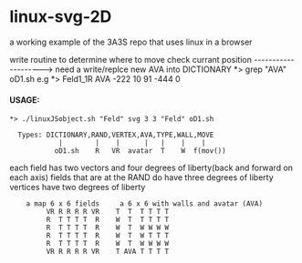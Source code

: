 # linux-svg-2D
a working example of the 3A3S repo that uses linux in a browser 

write routine to determine where to move
check currant position          -------------------->  need a write/replce new AVA into DICTIONARY
       *> grep "AVA" oD1.sh
e.g *> Feld1_1R AVA -222 10 91 -444 0

#### USAGE:

    *> ./linuxJSobject.sh "Feld" svg 3 3 "Feld" oD1.sh

      Types: DICTIONARY,RAND,VERTEX,AVA,TYPE,WALL,MOVE
                |        |    |      |   |    |    |
               oD1.sh    R   VR  avatar  T    W  f(mov())         

each field has two vectors and four degrees of liberty(back and forward on each axis)
fields that are at the RAND do have three degrees of liberty
vertices have two degrees of liberty 

        a map 6 x 6 fields     a 6 x 6 with walls and avatar (AVA)
             VR R R R R VR    T  T  T T T T
             R  T T T T  R    W  T  T T T T  
             R  T T T T  R    W  T  W W W W
             R  T T T T  R    W  T  W T T T
             R  T T T T  R    W  T  W W W W
             VR R R R R VR    T AVA T T T T
